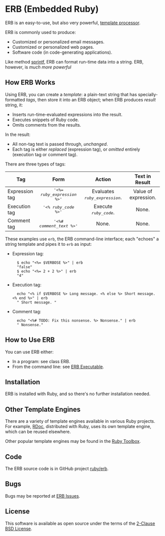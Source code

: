 # ERB (Embedded Ruby)

ERB is an easy-to-use, but also very powerful, [template processor][template processor].

ERB is commonly used to produce:

- Customized or personalized email messages.
- Customized or personalized web pages.
- Software code (in code-generating applications).

Like method [sprintf][sprintf], ERB can format run-time data into a string.
ERB, however, is *much more powerful*

## How ERB Works

Using ERB, you can create a *template*: a plain-text string that has specially-formatted *tags*,
then store it into an ERB object;
when ERB produces _result_ string, it:

- Inserts run-time-evaluated expressions into the result.
- Executes snippets of Ruby code.
- Omits comments from the results.

In the result:

- All non-tag text is passed through, _unchanged_.
- Each tag is either _replaced_ (expression tag),
  or _omitted_ entirely (execution tag or comment tag).

There are three types of tags:

| Tag            |                 Form                 |                Action                 |    Text in Result    |
|----------------|:------------------------------------:|:-------------------------------------:|:--------------------:|
| Expression tag | <tt>'<%= _ruby_expression_ %>'</tt>  | Evaluates <tt>_ruby_expression_</tt>. | Value of expression. |       
| Execution tag  |     <tt>'<% _ruby_code_ %>'</tt>     |     Execute <tt>_ruby_code_</tt>.     |        None.         |                 
| Comment tag    |   <tt>'<%# _comment_text_ %>'</tt>   |                 None.                 |        None.         |

These examples use `erb`, the ERB command-line interface;
each "echoes" a string template and pipes it to `erb` as input:


- Expression tag:

        $ echo "<%= $VERBOSE %>" | erb
        "false"
        $ echo "<%= 2 + 2 %>" | erb
        "4"

- Execution tag:

        echo "<% if $VERBOSE %> Long message. <% else %> Short message. <% end %>" | erb
        " Short message. "

- Comment tag:

        echo "<%# TODO: Fix this nonsense. %> Nonsense." | erb
        " Nonsense."

## How to Use ERB

You can use ERB either:

- In a program: see class ERB.
- From the command line: see [ERB Executable][erb executable].

## Installation

ERB is installed with Ruby, and so there's no further installation needed.

## Other Template Engines

There are a variety of template engines available in various Ruby projects.
For example, [RDoc][rdoc], distributed with Ruby, uses its own template engine, which
can be reused elsewhere.

Other popular template engines may be found in the [Ruby Toolbox][ruby toolbox].

## Code

The ERB source code is in GitHub project [ruby/erb][ruby/erb].

## Bugs

Bugs may be reported at [ERB Issues][erb issues].

## License

This software is available as open source under the terms
of the [2-Clause BSD License][2-clause bsd license].

[2-clause bsd license]: https://opensource.org/licenses/BSD-2-Clause
[erb executable]:       rdoc-ref:erb_executable.md
[erb issues]:           https://github.com/ruby/erb/issues
[rdoc]:                 https://ruby.github.io/rdoc/
[ruby/erb]:             https://github.com/ruby/erb
[ruby toolbox]:         https://www.ruby-toolbox.com/categories/template_engines
[sprintf]:              https://docs.ruby-lang.org/en/master/Kernel.html#method-i-sprintf
[template processor]:   https://en.wikipedia.org/wiki/Template_processor_
